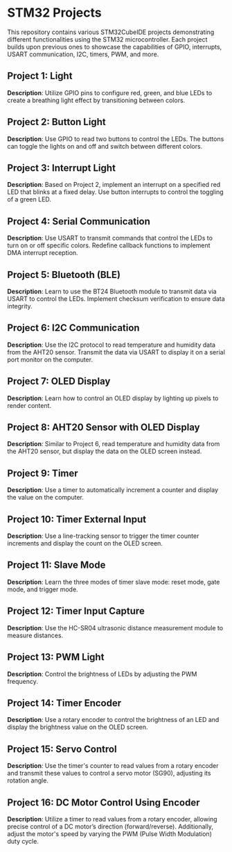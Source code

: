 # STM32 Projects

This repository contains various STM32CubeIDE projects demonstrating different functionalities using the STM32 microcontroller. Each project builds upon previous ones to showcase the capabilities of GPIO, interrupts, USART communication, I2C, timers, PWM, and more.

## Project 1: Light

**Description**: Utilize GPIO pins to configure red, green, and blue LEDs to create a breathing light effect by transitioning between colors.

## Project 2: Button Light

**Description**: Use GPIO to read two buttons to control the LEDs. The buttons can toggle the lights on and off and switch between different colors.

## Project 3: Interrupt Light

**Description**: Based on Project 2, implement an interrupt on a specified red LED that blinks at a fixed delay. Use button interrupts to control the toggling of a green LED.

## Project 4: Serial Communication

**Description**: Use USART to transmit commands that control the LEDs to turn on or off specific colors. Redefine callback functions to implement DMA interrupt reception.

## Project 5: Bluetooth (BLE)

**Description**: Learn to use the BT24 Bluetooth module to transmit data via USART to control the LEDs. Implement checksum verification to ensure data integrity.

## Project 6: I2C Communication

**Description**: Use the I2C protocol to read temperature and humidity data from the AHT20 sensor. Transmit the data via USART to display it on a serial port monitor on the computer.

## Project 7: OLED Display

**Description**: Learn how to control an OLED display by lighting up pixels to render content.

## Project 8: AHT20 Sensor with OLED Display

**Description**: Similar to Project 6, read temperature and humidity data from the AHT20 sensor, but display the data on the OLED screen instead.

## Project 9: Timer

**Description**: Use a timer to automatically increment a counter and display the value on the computer.

## Project 10: Timer External Input

**Description**: Use a line-tracking sensor to trigger the timer counter increments and display the count on the OLED screen.

## Project 11: Slave Mode

**Description**: Learn the three modes of timer slave mode: reset mode, gate mode, and trigger mode.

## Project 12: Timer Input Capture

**Description**: Use the HC-SR04 ultrasonic distance measurement module to measure distances.

## Project 13: PWM Light

**Description**: Control the brightness of LEDs by adjusting the PWM frequency.

## Project 14: Timer Encoder

**Description**: Use a rotary encoder to control the brightness of an LED and display the brightness value on the OLED screen.

## Project 15: Servo Control

**Description**: Use the timer's counter to read values from a rotary encoder and transmit these values to control a servo motor (SG90), adjusting its rotation angle.

## Project 16: DC Motor Control Using Encoder
**Description**: Utilize a timer to read values from a rotary encoder, allowing precise control of a DC motor’s direction (forward/reverse). Additionally, adjust the motor's speed by varying the PWM (Pulse Width Modulation) duty cycle.